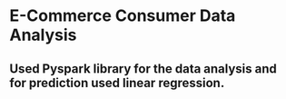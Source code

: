 # E-Commerce Consumer Data Analysis
## Used Pyspark library for the data analysis and for prediction used linear regression.
